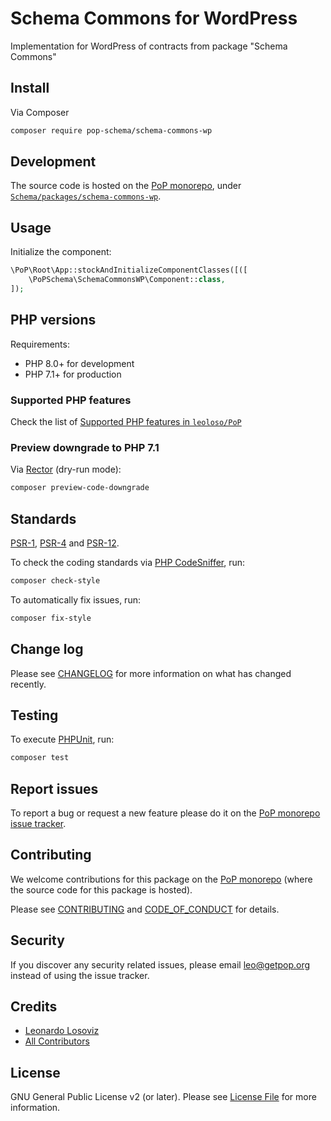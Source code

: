 # Schema Commons for WordPress

<!--
[![Build Status][ico-travis]][link-travis]
[![Quality Score][ico-code-quality]][link-code-quality]
[![Software License][ico-license]](LICENSE.md)
[![Latest Version on Packagist][ico-version]][link-packagist]
[![Coverage Status][ico-scrutinizer]][link-scrutinizer]
[![Total Downloads][ico-downloads]][link-downloads]
-->

Implementation for WordPress of contracts from package "Schema Commons"

## Install

Via Composer

``` bash
composer require pop-schema/schema-commons-wp
```

## Development

The source code is hosted on the [PoP monorepo](https://github.com/leoloso/PoP), under [`Schema/packages/schema-commons-wp`](https://github.com/leoloso/PoP/tree/master/layers/Schema/packages/schema-commons-wp).

## Usage

Initialize the component:

``` php
\PoP\Root\App::stockAndInitializeComponentClasses([([
    \PoPSchema\SchemaCommonsWP\Component::class,
]);
```

## PHP versions

Requirements:

- PHP 8.0+ for development
- PHP 7.1+ for production

### Supported PHP features

Check the list of [Supported PHP features in `leoloso/PoP`](https://github.com/leoloso/PoP/blob/master/docs/supported-php-features.md)

### Preview downgrade to PHP 7.1

Via [Rector](https://github.com/rectorphp/rector) (dry-run mode):

```bash
composer preview-code-downgrade
```

## Standards

[PSR-1](https://www.php-fig.org/psr/psr-1), [PSR-4](https://www.php-fig.org/psr/psr-4) and [PSR-12](https://www.php-fig.org/psr/psr-12).

To check the coding standards via [PHP CodeSniffer](https://github.com/squizlabs/PHP_CodeSniffer), run:

``` bash
composer check-style
```

To automatically fix issues, run:

``` bash
composer fix-style
```

## Change log

Please see [CHANGELOG](CHANGELOG.md) for more information on what has changed recently.

## Testing

To execute [PHPUnit](https://phpunit.de/), run:

``` bash
composer test
```

## Report issues

To report a bug or request a new feature please do it on the [PoP monorepo issue tracker](https://github.com/leoloso/PoP/issues).

## Contributing

We welcome contributions for this package on the [PoP monorepo](https://github.com/leoloso/PoP) (where the source code for this package is hosted).

Please see [CONTRIBUTING](CONTRIBUTING.md) and [CODE_OF_CONDUCT](CODE_OF_CONDUCT.md) for details.

## Security

If you discover any security related issues, please email leo@getpop.org instead of using the issue tracker.

## Credits

- [Leonardo Losoviz][link-author]
- [All Contributors][link-contributors]

## License

GNU General Public License v2 (or later). Please see [License File](LICENSE.md) for more information.

[ico-version]: https://img.shields.io/packagist/v/pop-schema/schema-commons-wp.svg?style=flat-square
[ico-license]: https://img.shields.io/badge/license-GPLv2-brightgreen.svg?style=flat-square
[ico-travis]: https://img.shields.io/travis/pop-schema/schema-commons-wp/master.svg?style=flat-square
[ico-scrutinizer]: https://img.shields.io/scrutinizer/coverage/g/pop-schema/schema-commons-wp.svg?style=flat-square
[ico-code-quality]: https://img.shields.io/scrutinizer/g/pop-schema/schema-commons-wp.svg?style=flat-square
[ico-downloads]: https://img.shields.io/packagist/dt/pop-schema/schema-commons-wp.svg?style=flat-square

[link-packagist]: https://packagist.org/packages/pop-schema/schema-commons-wp
[link-travis]: https://travis-ci.org/pop-schema/schema-commons-wp
[link-scrutinizer]: https://scrutinizer-ci.com/g/pop-schema/schema-commons-wp/code-structure
[link-code-quality]: https://scrutinizer-ci.com/g/pop-schema/schema-commons-wp
[link-downloads]: https://packagist.org/packages/pop-schema/schema-commons-wp
[link-author]: https://github.com/leoloso
[link-contributors]: ../../../../../../contributors

